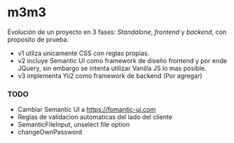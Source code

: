 # m3m3
Evolución de un proyecto en 3 fases: _Standalone_, _frontend_ y _backend_, con proposito de prueba.
* v1 utliza unicamente CSS con reglas propias.
* v2 incluye Semantic UI como framework de diseño frontend y por ende JQuery, sin embargo se intenta utilizar Vanilla JS lo mas posible.
* v3 implementa Yii2 como framework de backend (Por agregar)

### TODO

- Cambiar Semantic UI a https://fomantic-ui.com
- Reglas de validacion automaticas del lado del cliente
- SemanticFileInput, unselect file option
- changeOwnPassword
